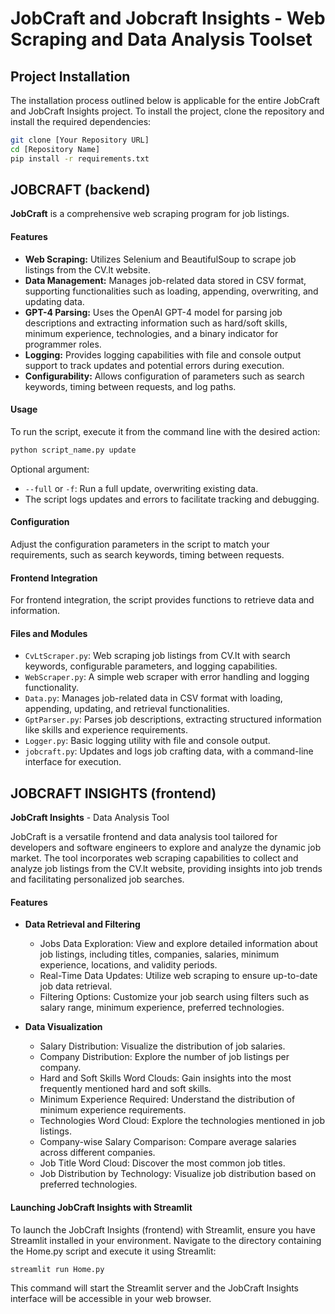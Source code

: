  
# JobCraft and Jobcraft Insights - Web Scraping and Data Analysis Toolset

## Project Installation
The installation process outlined below is applicable for the entire JobCraft and JobCraft Insights project.
To install the project, clone the repository and install the required dependencies:
```bash
git clone [Your Repository URL]
cd [Repository Name]
pip install -r requirements.txt
```
## JOBCRAFT (backend)

**JobCraft** is a comprehensive web scraping program for job listings.

#### Features
- **Web Scraping:** Utilizes Selenium and BeautifulSoup to scrape job listings from the CV.lt website.
- **Data Management:** Manages job-related data stored in CSV format, supporting functionalities such as loading, appending, overwriting, and updating data.
- **GPT-4 Parsing:** Uses the OpenAI GPT-4 model for parsing job descriptions and extracting information such as hard/soft skills, minimum experience, technologies, and a binary indicator for programmer roles.
- **Logging:** Provides logging capabilities with file and console output support to track updates and potential errors during execution.
- **Configurability:** Allows configuration of parameters such as search keywords, timing between requests, and log paths.

#### Usage
To run the script, execute it from the command line with the desired action:
```bash
python script_name.py update
```
Optional argument:
- `--full` or `-f`: Run a full update, overwriting existing data.
- The script logs updates and errors to facilitate tracking and debugging.

#### Configuration
Adjust the configuration parameters in the script to match your requirements, such as search keywords, timing between requests.

#### Frontend Integration
For frontend integration, the script provides functions to retrieve data and information.

#### Files and Modules
- `CvLtScraper.py`: Web scraping job listings from CV.lt with search keywords, configurable parameters, and logging capabilities.
- `WebScraper.py`: A simple web scraper with error handling and logging functionality.
- `Data.py`: Manages job-related data in CSV format with loading, appending, updating, and retrieval functionalities.
- `GptParser.py`: Parses job descriptions, extracting structured information like skills and experience requirements.
- `Logger.py`: Basic logging utility with file and console output.
- `jobcraft.py`: Updates and logs job crafting data, with a command-line interface for execution.

## JOBCRAFT INSIGHTS (frontend)

**JobCraft Insights** - Data Analysis Tool

JobCraft is a versatile frontend and data analysis tool tailored for developers and software engineers to explore and analyze the dynamic job market. The tool incorporates web scraping capabilities to collect and analyze job listings from the CV.lt website, providing insights into job trends and facilitating personalized job searches.

#### Features
- **Data Retrieval and Filtering**
  - Jobs Data Exploration: View and explore detailed information about job listings, including titles, companies, salaries, minimum experience, locations, and validity periods.
  - Real-Time Data Updates: Utilize web scraping to ensure up-to-date job data retrieval.
  - Filtering Options: Customize your job search using filters such as salary range, minimum experience, preferred technologies.

- **Data Visualization**
  - Salary Distribution: Visualize the distribution of job salaries.
  - Company Distribution: Explore the number of job listings per company.
  - Hard and Soft Skills Word Clouds: Gain insights into the most frequently mentioned hard and soft skills.
  - Minimum Experience Required: Understand the distribution of minimum experience requirements.
  - Technologies Word Cloud: Explore the technologies mentioned in job listings.
  - Company-wise Salary Comparison: Compare average salaries across different companies.
  - Job Title Word Cloud: Discover the most common job titles.
  - Job Distribution by Technology: Visualize job distribution based on preferred technologies.

#### Launching JobCraft Insights with Streamlit
To launch the JobCraft Insights (frontend) with Streamlit, ensure you have Streamlit installed in your environment.
Navigate to the directory containing the Home.py script and execute it using Streamlit:

```bash
streamlit run Home.py
```

This command will start the Streamlit server and the JobCraft Insights interface will be accessible in your web browser.
